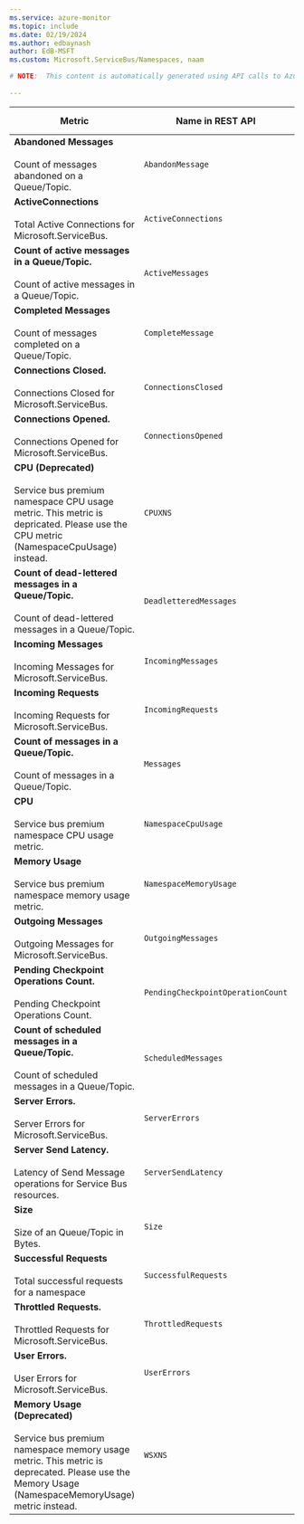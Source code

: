 ```yaml
---
ms.service: azure-monitor
ms.topic: include
ms.date: 02/19/2024
ms.author: edbaynash
author: EdB-MSFT
ms.custom: Microsoft.ServiceBus/Namespaces, naam

# NOTE:  This content is automatically generated using API calls to Azure. Any edits made on these files will be overwritten in the next run of the script. 
 
---
```



|Metric|Name in REST API|Unit|Aggregation|Dimensions|Time Grains|DS Export|
|---|---|---|---|---|---|---|
|**Abandoned Messages**<br><br>Count of messages abandoned on a Queue/Topic. |`AbandonMessage` |Count |Total |`EntityName`|PT1M |Yes|
|**ActiveConnections**<br><br>Total Active Connections for Microsoft.ServiceBus. |`ActiveConnections` |Count |Total |\<none\>|PT1M |No|
|**Count of active messages in a Queue/Topic.**<br><br>Count of active messages in a Queue/Topic. |`ActiveMessages` |Count |Average, Minimum, Maximum |`EntityName`|PT1M |No|
|**Completed Messages**<br><br>Count of messages completed on a Queue/Topic. |`CompleteMessage` |Count |Total |`EntityName`|PT1M |Yes|
|**Connections Closed.**<br><br>Connections Closed for Microsoft.ServiceBus. |`ConnectionsClosed` |Count |Average |`EntityName`|PT1M |No|
|**Connections Opened.**<br><br>Connections Opened for Microsoft.ServiceBus. |`ConnectionsOpened` |Count |Average |`EntityName`|PT1M |No|
|**CPU (Deprecated)**<br><br>Service bus premium namespace CPU usage metric. This metric is depricated. Please use the CPU metric (NamespaceCpuUsage) instead. |`CPUXNS` |Percent |Maximum |`Replica`|PT1M |No|
|**Count of dead-lettered messages in a Queue/Topic.**<br><br>Count of dead-lettered messages in a Queue/Topic. |`DeadletteredMessages` |Count |Average, Minimum, Maximum |`EntityName`|PT1M |No|
|**Incoming Messages**<br><br>Incoming Messages for Microsoft.ServiceBus. |`IncomingMessages` |Count |Total |`EntityName`|PT1M |Yes|
|**Incoming Requests**<br><br>Incoming Requests for Microsoft.ServiceBus. |`IncomingRequests` |Count |Total |`EntityName`|PT1M |Yes|
|**Count of messages in a Queue/Topic.**<br><br>Count of messages in a Queue/Topic. |`Messages` |Count |Average, Minimum, Maximum |`EntityName`|PT1M |No|
|**CPU**<br><br>Service bus premium namespace CPU usage metric. |`NamespaceCpuUsage` |Percent |Maximum |`Replica`|PT1M |No|
|**Memory Usage**<br><br>Service bus premium namespace memory usage metric. |`NamespaceMemoryUsage` |Percent |Maximum |`Replica`|PT1M |No|
|**Outgoing Messages**<br><br>Outgoing Messages for Microsoft.ServiceBus. |`OutgoingMessages` |Count |Total |`EntityName`|PT1M |Yes|
|**Pending Checkpoint Operations Count.**<br><br>Pending Checkpoint Operations Count. |`PendingCheckpointOperationCount` |Count |Total |\<none\>|PT1M |No|
|**Count of scheduled messages in a Queue/Topic.**<br><br>Count of scheduled messages in a Queue/Topic. |`ScheduledMessages` |Count |Average, Minimum, Maximum |`EntityName`|PT1M |No|
|**Server Errors.**<br><br>Server Errors for Microsoft.ServiceBus. |`ServerErrors` |Count |Total |`EntityName`, `OperationResult`|PT1M |No|
|**Server Send Latency.**<br><br>Latency of Send Message operations for Service Bus resources. |`ServerSendLatency` |MilliSeconds |Average |`EntityName`|PT1M |Yes|
|**Size**<br><br>Size of an Queue/Topic in Bytes. |`Size` |Bytes |Average, Minimum, Maximum |`EntityName`|PT1M |No|
|**Successful Requests**<br><br>Total successful requests for a namespace |`SuccessfulRequests` |Count |Total |`EntityName`, `OperationResult`|PT1M |No|
|**Throttled Requests.**<br><br>Throttled Requests for Microsoft.ServiceBus. |`ThrottledRequests` |Count |Total |`EntityName`, `OperationResult`, `MessagingErrorSubCode`|PT1M |No|
|**User Errors.**<br><br>User Errors for Microsoft.ServiceBus. |`UserErrors` |Count |Total |`EntityName`, `OperationResult`|PT1M |No|
|**Memory Usage (Deprecated)**<br><br>Service bus premium namespace memory usage metric. This metric is deprecated. Please use the  Memory Usage (NamespaceMemoryUsage) metric instead. |`WSXNS` |Percent |Maximum |`Replica`|PT1M |No|
